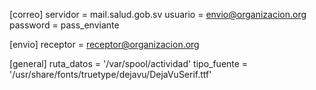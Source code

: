 [correo]
servidor = mail.salud.gob.sv
usuario = envio@organizacion.org
password = pass_enviante

[envio]
receptor = receptor@organizacion.org

[general]
ruta_datos = '/var/spool/actividad'
tipo_fuente = '/usr/share/fonts/truetype/dejavu/DejaVuSerif.ttf'

